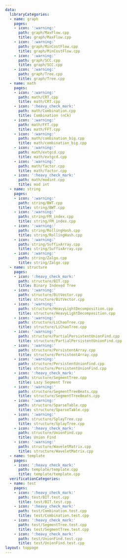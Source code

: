 ```yaml
---
data:
  libraryCategories:
  - name: graph
    pages:
    - icon: ':warning:'
      path: graph/MaxFlow.cpp
      title: graph/MaxFlow.cpp
    - icon: ':warning:'
      path: graph/MinCostFlow.cpp
      title: graph/MinCostFlow.cpp
    - icon: ':warning:'
      path: graph/SCC.cpp
      title: graph/SCC.cpp
    - icon: ':warning:'
      path: graph/Tree.cpp
      title: graph/Tree.cpp
  - name: math
    pages:
    - icon: ':warning:'
      path: math/CRT.cpp
      title: math/CRT.cpp
    - icon: ':heavy_check_mark:'
      path: math/Combination.cpp
      title: Combination (nCk)
    - icon: ':warning:'
      path: math/FFT.cpp
      title: math/FFT.cpp
    - icon: ':warning:'
      path: math/combination_big.cpp
      title: math/combination_big.cpp
    - icon: ':warning:'
      path: math/extgcd.cpp
      title: math/extgcd.cpp
    - icon: ':warning:'
      path: math/factor.cpp
      title: math/factor.cpp
    - icon: ':heavy_check_mark:'
      path: math/modint.cpp
      title: mod int
  - name: string
    pages:
    - icon: ':warning:'
      path: string/BWT.cpp
      title: string/BWT.cpp
    - icon: ':warning:'
      path: string/FM_index.cpp
      title: string/FM_index.cpp
    - icon: ':warning:'
      path: string/RollingHash.cpp
      title: string/RollingHash.cpp
    - icon: ':warning:'
      path: string/SuffixArray.cpp
      title: string/SuffixArray.cpp
    - icon: ':warning:'
      path: string/Zalgo.cpp
      title: string/Zalgo.cpp
  - name: structure
    pages:
    - icon: ':heavy_check_mark:'
      path: structure/BIT.cpp
      title: Binary Indexed Tree
    - icon: ':warning:'
      path: structure/BitVector.cpp
      title: structure/BitVector.cpp
    - icon: ':warning:'
      path: structure/HeavyLightDecomposition.cpp
      title: structure/HeavyLightDecomposition.cpp
    - icon: ':warning:'
      path: structure/LiChaoTree.cpp
      title: structure/LiChaoTree.cpp
    - icon: ':warning:'
      path: structure/PartialPersistentUnionFind.cpp
      title: structure/PartialPersistentUnionFind.cpp
    - icon: ':warning:'
      path: structure/PersistentArray.cpp
      title: structure/PersistentArray.cpp
    - icon: ':warning:'
      path: structure/PersistentUnionFind.cpp
      title: structure/PersistentUnionFind.cpp
    - icon: ':heavy_check_mark:'
      path: structure/SegmentTree.cpp
      title: Lazy Segment Tree
    - icon: ':warning:'
      path: structure/SegmentTreeBeats.cpp
      title: structure/SegmentTreeBeats.cpp
    - icon: ':warning:'
      path: structure/SparseTable.cpp
      title: structure/SparseTable.cpp
    - icon: ':warning:'
      path: structure/SplayTree.cpp
      title: structure/SplayTree.cpp
    - icon: ':heavy_check_mark:'
      path: structure/UnionFind.cpp
      title: Union Find
    - icon: ':warning:'
      path: structure/WaveletMatrix.cpp
      title: structure/WaveletMatrix.cpp
  - name: template
    pages:
    - icon: ':heavy_check_mark:'
      path: template/template.cpp
      title: template/template.cpp
  verificationCategories:
  - name: test
    pages:
    - icon: ':heavy_check_mark:'
      path: test/BIT.test.cpp
      title: test/BIT.test.cpp
    - icon: ':heavy_check_mark:'
      path: test/Combination.test.cpp
      title: test/Combination.test.cpp
    - icon: ':heavy_check_mark:'
      path: test/SegmentTree.test.cpp
      title: test/SegmentTree.test.cpp
    - icon: ':heavy_check_mark:'
      path: test/UnionFind.test.cpp
      title: test/UnionFind.test.cpp
layout: toppage
---
```

